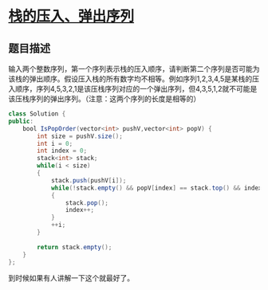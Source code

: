 # [栈的压入、弹出序列](https://www.nowcoder.com/practice/d77d11405cc7470d82554cb392585106?tpId=13&tqId=11174&tPage=2&rp=2&ru=/ta/coding-interviews&qru=/ta/coding-interviews/question-ranking)

## 题目描述

输入两个整数序列，第一个序列表示栈的压入顺序，请判断第二个序列是否可能为该栈的弹出顺序。假设压入栈的所有数字均不相等。例如序列1,2,3,4,5是某栈的压入顺序，序列4,5,3,2,1是该压栈序列对应的一个弹出序列，但4,3,5,1,2就不可能是该压栈序列的弹出序列。（注意：这两个序列的长度是相等的）



```java
class Solution {
public:
    bool IsPopOrder(vector<int> pushV,vector<int> popV) {
        int size = pushV.size();
        int i = 0;
        int index = 0;
        stack<int> stack;
        while(i < size)
        {
            stack.push(pushV[i]);
            while(!stack.empty() && popV[index] == stack.top() && index < popV.size())
            {
                stack.pop();
                index++;
            }
            ++i;
        }
        
        return stack.empty();
    }
};
```

到时候如果有人讲解一下这个就最好了。
